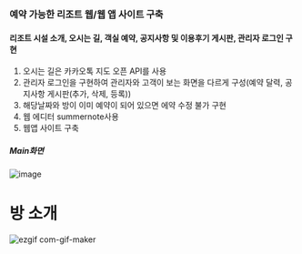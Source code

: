 ### 예약 가능한 리조트 웹/웹 앱 사이트 구축

#### 리조트 시설 소개, 오시는 길, 객실 예약, 공지사항 및 이용후기 게시판, 관리자 로그인 구현

1. 오시는 길은 카카오톡 지도 오픈 API를 사용
2. 관리자 로그인을 구현하여 관리자와 고객이 보는 화면을 다르게 구성(예약 달력, 공지사항 게시판(추가, 삭제, 등록)) 
3. 해당날짜와 방이 이미 예약이 되어 있으면 에약 수정 불가 구현
3. 웹 에디터 summernote사용
4. 웹앱 사이트 구축

##### Main화면


![image](https://user-images.githubusercontent.com/59947533/93965197-781b4500-fd9c-11ea-8d62-bb745e9821ab.png)


# 방 소개

![ezgif com-gif-maker](https://user-images.githubusercontent.com/59947533/93965795-f9270c00-fd9d-11ea-9219-42a5c3efe529.gif)
